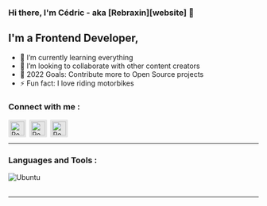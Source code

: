 ### Hi there, I'm Cédric - aka [Rebraxin][website] 👋

## I'm a Frontend Developer,

- 🌱 I’m currently learning everything
- 👯 I’m looking to collaborate with other content creators
- 🥅 2022 Goals: Contribute more to Open Source projects
- ⚡ Fun fact: I love riding motorbikes

### Connect with me :

[<img align="left" alt="Rebraxin | Twitter" width="28px" style="background: #e5e5e5; padding: 4px; border-radius: 2px; margin-right: 6px" src="https://cdn.jsdelivr.net/npm/simple-icons@v3/icons/twitter.svg" />][twitter]
[<img align="left" alt="Rebraxin | LinkedIn" width="28px" style="background: #e5e5e5; padding: 4px; border-radius: 2px; margin-right: 6px" src="https://cdn.jsdelivr.net/npm/simple-icons@v3/icons/linkedin.svg" />][linkedin]
[<img align="left" alt="Rebraxin | Instagram" width="28px" style="background: #e5e5e5; padding: 4px; border-radius: 2px; margin-right: 6px" src="https://cdn.jsdelivr.net/npm/simple-icons@v3/icons/instagram.svg" />][instagram]

<br />
<br />

---

### Languages and Tools :

[<img align="left" alt="Ubuntu" src="https://img.shields.io/badge/Ubuntu-E95420?style=for-the-badge&logo=ubuntu&logoColor=white)" />](https://www.ubuntu-fr.org/)


<br />
<br />

---

[twitter]: https://twitter.com/Rebraxin
[linkedin]: https://www.linkedin.com/in/cedric-paje-b69a4818a/
[instagram]: https://www.instagram.com/rebraxin/
